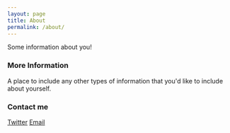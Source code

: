 ```yaml
---
layout: page
title: About
permalink: /about/
---
```


Some information about you!

### More Information

A place to include any other types of information that you'd like to include about yourself.

### Contact me

[Twitter](https://twitter.com/kldavis4)
[Email](mailto:kldavis@planetdavis.com)
